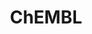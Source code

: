 ---
bigquery: https://console.cloud.google.com/bigquery?p=patents-public-data&d=ebi_chembl&page=dataset
citation: '"The ChEMBL database in 2017." Anna Gaulton, Anne Hersey, Michał Nowotka,
  A Patrícia Bento, Jon Chambers, David Mendez, Prudence Mutowo, Francis Atkinson,
  Louisa J Bellis, Elena Cibrián-Uhalte, Mark Davies, Nathan Dedman, Anneli Karlsson,
  María Paula Magariños, John P Overington, George Papadatos, Ines Smit, Andrew R
  Leach Nucleic acids Research (2017) 45 (Database Issue), D945-D954'
contributors: European Bioinformatics Institute
cost: None
description: ChEMBL Data is a manually curated database of small molecules used in
  drug discovery, including information about existing patented drugs.
documentation: 'schema: https://www.ebi.ac.uk/chembl/db_schema


  '
last_edit: Mon, 04 Apr 2022 19:07:30 GMT
location: https://console.cloud.google.com/marketplace/product/google_patents_public_datasets/chembl
maintained_by: EMBL-EBI, an outstation of European Molecular Biology Laboratory
related_publications: '

  ChEMBL: towards direct deposition of bioassay data.


  Mendez D, Gaulton A, Bento AP, Chambers J, De Veij M, Félix E, Magariños MP, Mosquera
  JF, Mutowo P, Nowotka M, Gordillo-Marañón M, Hunter F, Junco L, Mugumbate G, Rodriguez-Lopez
  M, Atkinson F, Bosc N, Radoux CJ, Segura-Cabrera A, Hersey A, Leach AR.


  — Nucleic Acids Res. 2019; 47(D1):D930-D940. doi: 10.1093/nar/gky1075

  '
schema_fields: '[''active_molregno'', ''sei'', ''go_id'', ''data_validity_comment'',
  ''protein_class_id'', ''confidence'', ''protein_class_desc'', ''cell_id'', ''strength'',
  ''delist_flag'', ''psa'', ''mesh_heading'', ''natural_product'', ''indication_class'',
  ''disease_efficacy'', ''molfile'', ''l1'', ''met_conversion'', ''updated_on'', ''hbd_lipinski'',
  ''molecular_mechanism'', ''assay_test_type'', ''assay_category'', ''site_name'',
  ''doc_id'', ''acd_most_apka'', ''nda_type'', ''protein_class_synonym'', ''bto_id'',
  ''uberon_id'', ''molecular_species'', ''black_box_warning'', ''publication_number'',
  ''standard_type'', ''smid'', ''level1_description'', ''efo_id'', ''availability_type'',
  ''domain_id'', ''tid_fixed'', ''drugind_id'', ''ref_id'', ''compound_key'', ''short_name'',
  ''ref_type'', ''country'', ''year'', ''canonical_smiles'', ''bao_endpoint'', ''ddd_units'',
  ''irac_code'', ''stat'', ''target_type'', ''source_domain_id'', ''src_compound_id'',
  ''standard_flag'', ''normal_range_max'', ''result_flag'', ''prediction_method'',
  ''metref_id'', ''level3'', ''relationship'', ''parent_molregno'', ''assay_desc'',
  ''potential_duplicate'', ''irac_class_id'', ''level3_description'', ''therapeutic_flag'',
  ''route'', ''met_comment'', ''clo_id'', ''pathway_id'', ''hrac_class_id'', ''toid'',
  ''src_short_name'', ''research_stem'', ''published_relation'', ''updated_by'', ''mc_target_accession'',
  ''volume'', ''rgid'', ''mw_freebase'', ''compsyn_id'', ''warning_id'', ''version'',
  ''cx_logd'', ''db_version'', ''isoform'', ''ingredient'', ''tid'', ''first_in_class'',
  ''num_lipinski_ro5_violations'', ''smarts'', ''ddd_id'', ''trade_name'', ''who_name'',
  ''rtb'', ''src_assay_id'', ''level2'', ''withdrawn_flag'', ''name'', ''comp_class_id'',
  ''variant_id'', ''abstract'', ''as_id'', ''usan_substem'', ''patent_expire_date'',
  ''patent_use_code'', ''biocomp_id'', ''compd_id'', ''pathway_key'', ''class_level'',
  ''path'', ''chembl_id'', ''applicant_full_name'', ''curated_by'', ''alogp'', ''pubmed_id'',
  ''assay_tissue'', ''mutation'', ''cidx'', ''action_type'', ''efo_term'', ''cell_description'',
  ''oc_id'', ''ass_cls_map_id'', ''bao_format'', ''uo_units'', ''tbl'', ''pref_name'',
  ''warning_class'', ''l5'', ''standard_text_value'', ''l2'', ''record_id'', ''product_id'',
  ''molregno'', ''ddd_comment'', ''definition'', ''ad_type'', ''binding_site_comment'',
  ''downgraded'', ''hba'', ''withdrawn_class'', ''published_units'', ''parenteral'',
  ''full_mwt'', ''job_id'', ''inorganic_flag'', ''qed_weighted'', ''set_name'', ''met_id'',
  ''log_id'', ''targrel_id'', ''alert_set_id'', ''assay_strain'', ''source'', ''structure_type'',
  ''oral'', ''accession'', ''aromatic_rings'', ''sequence_md5sum'', ''status'', ''drug_substance_flag'',
  ''compound_name'', ''assay_source'', ''stem'', ''parent_type'', ''doi'', ''normal_range_min'',
  ''units'', ''l8'', ''enzyme_name'', ''assay_subcellular_fraction'', ''prodrug'',
  ''actsm_id'', ''hrac_code'', ''ddd_value'', ''parameter_type'', ''domain_description'',
  ''value'', ''protclasssyn_id'', ''assay_type'', ''usan_year'', ''organism'', ''level5'',
  ''doc_type'', ''acd_logp'', ''l3'', ''l4'', ''bao_id'', ''standard_inchi_key'',
  ''cl_lincs_id'', ''published_value'', ''component_type'', ''comp_go_id'', ''alert_id'',
  ''dosage_form'', ''tax_id'', ''num_alerts'', ''standard_inchi'', ''acd_most_bpka'',
  ''drug_record_id'', ''ref_url'', ''ddd_admr'', ''target_mapping'', ''cellosaurus_id'',
  ''mc_organism'', ''text_value'', ''sequence'', ''warnref_id'', ''approval_date'',
  ''level4_description'', ''comments'', ''acd_logd'', ''domain_name'', ''standard_upper_value'',
  ''active_ingredient'', ''entity_type'', ''indref_id'', ''parent_id'', ''who_extra'',
  ''standard_relation'', ''site_id'', ''cx_most_bpka'', ''component_id'', ''issue'',
  ''activity_count'', ''alert_name'', ''assay_id'', ''cx_logp'', ''class_type'', ''chirality'',
  ''helm_notation'', ''substrate_record_id'', ''assay_tax_id'', ''le'', ''aidx'',
  ''ro3_pass'', ''mechanism_of_action'', ''end_position'', ''usan_stem_id'', ''max_phase_for_ind'',
  ''curation_comment'', ''l7'', ''metabolite_record_id'', ''patent_no'', ''num_ro5_violations'',
  ''formulation_id'', ''published_type'', ''standard_units'', ''last_page'', ''frac_code'',
  ''selectivity_comment'', ''target_desc'', ''stem_class'', ''mol_atc_id'', ''priority'',
  ''withdrawn_reason'', ''description'', ''label'', ''relationship_desc'', ''frac_class_id'',
  ''mechanism_comment'', ''polymer_flag'', ''mol_hrac_id'', ''predbind_id'', ''annotation'',
  ''assay_organism'', ''tissue_id'', ''prod_pat_id'', ''component_synonym'', ''mecref_id'',
  ''first_page'', ''topical'', ''full_molformula'', ''ridx'', ''idx'', ''atc_code'',
  ''direct_interaction'', ''sitecomp_id'', ''assay_cell_type'', ''mec_id'', ''mw_monoisotopic'',
  ''qudt_units'', ''lle'', ''level4'', ''mc_target_name'', ''ap_id'', ''pchembl_value'',
  ''res_stem_id'', ''mol_irac_id'', ''patent_id'', ''warning_country'', ''level2_description'',
  ''targcomp_id'', ''orig_description'', ''mesh_id'', ''cell_name'', ''creation_date'',
  ''related_tid'', ''heavy_atoms'', ''mc_target_type'', ''first_approval'', ''src_id'',
  ''entity_id'', ''type'', ''relationship_type'', ''upper_value'', ''start_position'',
  ''max_phase'', ''authors'', ''parent_go_id'', ''warning_type'', ''db_source'', ''l6'',
  ''last_active'', ''bei'', ''activity_id'', ''usan_stem_definition'', ''mol_frac_id'',
  ''relation'', ''std_act_id'', ''molsyn_id'', ''parameter_value'', ''cell_source_tax_id'',
  ''subgroup'', ''hba_lipinski'', ''major_class'', ''syn_type'', ''withdrawn_year'',
  ''species_group_flag'', ''co_stem_id'', ''warning_year'', ''cell_source_organism'',
  ''cpd_str_alert_id'', ''homologue'', ''dosed_ingredient'', ''level1'', ''site_residues'',
  ''caloha_id'', ''assay_param_id'', ''warning_description'', ''submission_date'',
  ''usan_stem'', ''company'', ''activity_comment'', ''synonyms'', ''hbd'', ''molecule_type'',
  ''cell_source_tissue'', ''src_description'', ''assay_class_id'', ''mc_tax_id'',
  ''cx_most_apka'', ''standard_value'', ''domain_type'', ''aspect'', ''cell_ontology_id'',
  ''drug_product_flag'', ''innovator_company'', ''enzyme_tid'', ''previous_company'',
  ''chebi_par_id'', ''confidence_score'', ''journal'', ''withdrawn_country'', ''title'']'
shortname: chembl
tags:
- biotechnology
- health
- chemical
- bioinformatics
- medical
terms_of_use: CC BY-SA 3.0
title: ChEMBL
uuid: e232a192-965c-4ec9-904c-155b6dfe56c5
---